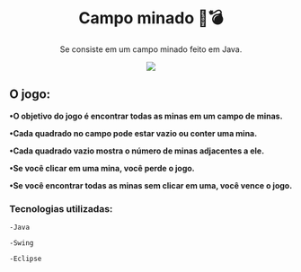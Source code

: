 <h1 align="center">Campo minado 🚩💣</h1>
<p align="center">Se consiste em um campo minado feito em Java.</p>


<div align="center">
<img src="https://user-images.githubusercontent.com/85461392/235100300-bb85058f-3222-4f90-bfb4-74c926129513.png" />
</div>

<div align="center">
<img src="" />
</div>

<div align="center">
<img src="" />
</div>

<h2>O jogo:</h2>

**•O objetivo do jogo é encontrar todas as minas em um campo de minas.**

**•Cada quadrado no campo pode estar vazio ou conter uma mina.**

**•Cada quadrado vazio mostra o número de minas adjacentes a ele.**

**•Se você clicar em uma mina, você perde o jogo.**

**•Se você encontrar todas as minas sem clicar em uma, você vence o jogo.**

<h3>Tecnologias utilizadas:</h3>

`-Java`

`-Swing`

`-Eclipse`
